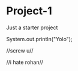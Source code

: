 Project-1
=========

Just a starter project

System.out.println("Yolo");

//screw u//

//i hate rohan//
